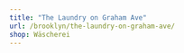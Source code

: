 ```yaml
---
title: "The Laundry on Graham Ave"
url: /brooklyn/the-laundry-on-graham-ave/
shop: Wäscherei
---
```

